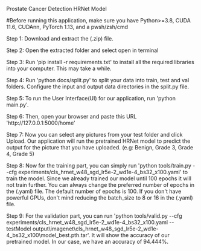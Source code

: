 <!-- HTML Codes by Quackit.com -->
<!DOCTYPE html>
<div class="container">
<p>Prostate Cancer Detection HRNet Model</p>
<p>#Before running this application, make sure you have Python>=3.8, CUDA 11.6, CUDAnn, PyTorch 1.13, and a pwsh/zsh/cmd</p>
<p></p>
<p>Step 1: Download and extract the (.zip) file.</p>
<p>Step 2: Open the extracted folder and select open in terminal</p>
<p>Step 3: Run 'pip install -r requirements.txt' to install all the required libraries into your computer. This may take a while.</p>
<p>Step 4: Run 'python docs/split.py' to split your data into train, test and val folders. Configure the input and output data directories in the split.py file.</p>
<p>Step 5: To run the User Interface(UI) for our application, run 'python main.py'.</p>
<p>Step 6: Then, open your browser and paste this URL 'http://127.0.0.1:5000/home'</p>
<p>Step 7: Now you can select any pictures from your test folder and click Upload. Our application will run the pretrained HRNet model to predict the output for the picture that you have uploaded. (e.g: Benign, Grade 3, Grade 4, Grade 5)</p>
<p>Step 8: Now for the training part, you can simply run 'python tools/train.py --cfg experiments/cls_hrnet_w48_sgd_lr5e-2_wd1e-4_bs32_x100.yaml' to train the model. Since we already trained our model until 100 epochs it will not train further. You can always change the preferred number of epochs in the (.yaml) file. The default number of epochs is 100. If you don't have powerful GPUs, don't mind reducing the batch_size to 8 or 16 in the (.yaml) file.</p>
<p>Step 9: For the validation part, you can run 'python tools/valid.py --cfg experiments/cls_hrnet_w48_sgd_lr5e-2_wd1e-4_bs32_x100.yaml --testModel output\imagenet\cls_hrnet_w48_sgd_lr5e-2_wd1e-4_bs32_x100\model_best.pth.tar'. It will show the accuracy of our pretrained model. In our case, we have an accuracy of 94.444%.</p>
</div>
